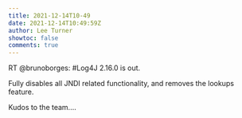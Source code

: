 ```yaml
---
title: 2021-12-14T10-49
date: 2021-12-14T10:49:59Z
author: Lee Turner
showtoc: false
comments: true
---
```


RT @brunoborges: #Log4J 2.16.0 is out.

Fully disables all JNDI related functionality, and removes the lookups feature.

Kudos to the team.…

